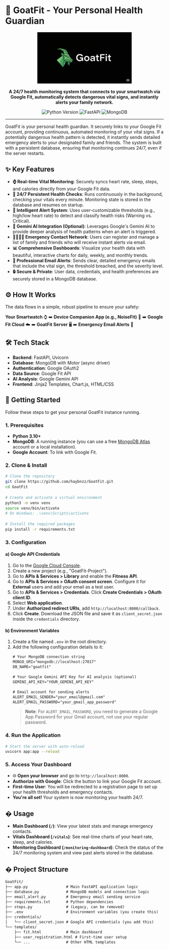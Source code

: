 # 🏥 GoatFit - Your Personal Health Guardian

<p align="center">
  <img src="GoatFit.png" alt="GoatFit Logo" width="300"/>
</p>

<p align="center">
  <strong>A 24/7 health monitoring system that connects to your smartwatch via Google Fit, automatically detects dangerous vital signs, and instantly alerts your family network.</strong>
</p>

<p align="center">
    <img src="https://img.shields.io/badge/Python-3.10%2B-blue?style=for-the-badge&logo=python" alt="Python Version">
    <img src="https://img.shields.io/badge/FastAPI-0.100%2B-green?style=for-the-badge&logo=fastapi" alt="FastAPI">
    <img src="https://img.shields.io/badge/Database-MongoDB-brightgreen?style=for-the-badge&logo=mongodb" alt="MongoDB">
</p>

---

GoatFit is your personal health guardian. It securely links to your Google Fit account, providing continuous, automated monitoring of your vital signs. If a potentially dangerous health pattern is detected, it instantly sends detailed emergency alerts to your designated family and friends. The system is built with a persistent database, ensuring that monitoring continues 24/7, even if the server restarts.

## ✨ Key Features

- **⌚ Real-time Vital Monitoring**: Securely syncs heart rate, sleep, steps, and calories directly from your Google Fit data.
- **🚨 24/7 Persistent Health Checks**: Runs continuously in the background, checking your vitals every minute. Monitoring state is stored in the database and resumes on startup.
- **🧠 Intelligent Alert System**: Uses user-customizable thresholds (e.g., high/low heart rate) to detect and classify health risks (Warning vs. Critical).
- **🤖 Gemini AI Integration (Optional)**: Leverages Google's Gemini AI to provide deeper analysis of health patterns when an alert is triggered.
- **👨‍👩‍👧‍👦 Emergency Contact Network**: Users can register and manage a list of family and friends who will receive instant alerts via email.
- **📊 Comprehensive Dashboards**: Visualize your health data with beautiful, interactive charts for daily, weekly, and monthly trends.
- **📧 Professional Email Alerts**: Sends clear, detailed emergency emails that include the vital sign, the threshold breached, and the severity level.
- **🔒 Secure & Private**: User data, credentials, and health preferences are securely stored in a MongoDB database.

## ⚙️ How It Works

The data flows in a simple, robust pipeline to ensure your safety:

**Your Smartwatch** ⌚ ➡️ **Device Companion App (e.g., NoiseFit)** 📱 ➡️ **Google Fit Cloud** ☁️ ➡️ **GoatFit Server** 🖥️ ➡️ **Emergency Email Alerts** 📧

## 🛠️ Tech Stack

- **Backend**: FastAPI, Uvicorn
- **Database**: MongoDB with Motor (async driver)
- **Authentication**: Google OAuth2
- **Data Source**: Google Fit API
- **AI Analysis**: Google Gemini API
- **Frontend**: Jinja2 Templates, Chart.js, HTML/CSS

## 🚀 Getting Started

Follow these steps to get your personal GoatFit instance running.

### 1. Prerequisites

- **Python 3.10+**
- **MongoDB**: A running instance (you can use a free [MongoDB Atlas](https://www.mongodb.com/cloud/atlas) account or a local installation).
- **Google Account**: To link with Google Fit.

### 2. Clone & Install

```bash
# Clone the repository
git clone https://github.com/haybnzz/GoatFit.git
cd GoatFit

# Create and activate a virtual environment
python3 -m venv venv
source venv/bin/activate
# On Windows: .\venv\Scripts\activate

# Install the required packages
pip install -r requirements.txt
```

### 3. Configuration

#### a) Google API Credentials
1. Go to the [Google Cloud Console](https://console.cloud.google.com/).
2. Create a new project (e.g., "GoatFit-Project").
3. Go to **APIs & Services > Library** and enable the **Fitness API**.
4. Go to **APIs & Services > OAuth consent screen**. Configure it for **External** users and add your email as a test user.
5. Go to **APIs & Services > Credentials**. Click **Create Credentials > OAuth client ID**.
6. Select **Web application**.
7. Under **Authorized redirect URIs**, add `http://localhost:8000/callback`.
8. Click **Create**. Download the JSON file and save it as `client_secret.json` inside the `credentials` directory.

#### b) Environment Variables
1. Create a file named `.env` in the root directory.
2. Add the following configuration details to it:
   ```env
   # Your MongoDB connection string
   MONGO_URI="mongodb://localhost:27017" 
   DB_NAME="goatfit"

   # Your Google Gemini API Key for AI analysis (optional)
   GEMINI_API_KEY="YOUR_GEMINI_API_KEY"

   # Email account for sending alerts
   ALERT_EMAIL_SENDER="your_email@gmail.com"
   ALERT_EMAIL_PASSWORD="your_gmail_app_password" 
   ```
   > **Note**: For `ALERT_EMAIL_PASSWORD`, you need to generate a Google App Password for your Gmail account, not use your regular password.

### 4. Run the Application

```bash
# Start the server with auto-reload
uvicorn app:app --reload
```

### 5. Access Your Dashboard

- 🌐 **Open your browser** and go to `http://localhost:8000`.
- **Authorize with Google**: Click the button to link your Google Fit account.
- **First-time User**: You will be redirected to a registration page to set up your health thresholds and emergency contacts.
- **You're all set!** Your system is now monitoring your health 24/7.

## � Usage

- **Main Dashboard (`/`)**: View your latest stats and manage emergency contacts.
- **Vitals Dashboard (`/vitals`)**: See real-time charts of your heart rate, sleep, and calories.
- **Monitoring Dashboard (`/monitoring-dashboard`)**: Check the status of the 24/7 monitoring system and view past alerts stored in the database.

## � Project Structure

```
GoatFit/
├── app.py                 # Main FastAPI application logic
├── database.py            # MongoDB models and connection logic
├── email_alert.py         # Emergency email sending service
├── requirements.txt       # Python dependencies
├── steps.py               # (Legacy, can be removed)
├── .env                   # Environment variables (you create this)
├── credentials/
│   └── client_secret.json # Google API credentials (you add this)
└── templates/
    ├── fit.html           # Main dashboard
    ├── user_registration.html # First-time user setup
    └── ...                # Other HTML templates
```
